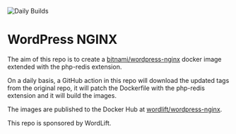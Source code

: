 ![Daily Builds](https://github.com/wordlift/bitnami-docker-wordpress-nginx/actions/workflows/daily.yaml/badge.svg)

# WordPress NGINX

The aim of this repo is to create a [bitnami/wordpress-nginx](https://github.com/bitnami/bitnami-docker-wordpress-nginx/) docker image extended with the php-redis extension.

On a daily basis, a GitHub action in this repo will download the updated tags from the original repo, it will patch the Dockerfile with the php-redis extension and it will build the images.

The images are published to the Docker Hub at [wordlift/wordpress-nginx](https://hub.docker.com/r/wordlift/wordlift-nginx/tags).

This repo is sponsored by WordLift.

